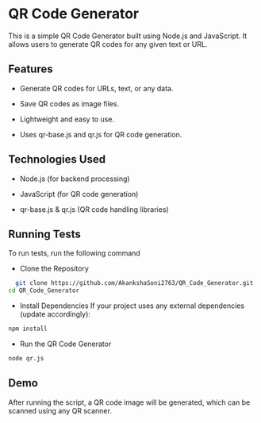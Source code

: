 
# QR Code Generator

This is a simple QR Code Generator built using Node.js and JavaScript. It allows users to generate QR codes for any given text or URL.


## Features

- Generate QR codes for URLs, text, or any data.

- Save QR codes as image files.

- Lightweight and easy to use.


- Uses qr-base.js and qr.js for QR code generation.
## Technologies Used

- Node.js (for backend processing)

- JavaScript (for QR code generation)

- qr-base.js & qr.js (QR code handling libraries)
## Running Tests

To run tests, run the following command
- Clone the Repository
```bash
  git clone https://github.com/AkankshaSoni2763/QR_Code_Generator.git
cd QR_Code_Generator

```

- Install Dependencies If your project uses any external dependencies (update accordingly):

```bash
npm install

```
- Run the QR Code Generator
```bash
node qr.js

```
## Demo

After running the script, a QR code image will be generated, which can be scanned using any QR scanner.

